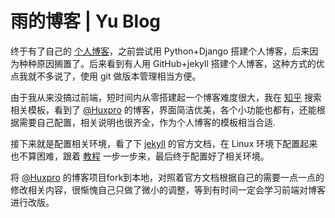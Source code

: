 # 雨的博客 | Yu Blog

终于有了自己的 [个人博客](https://lguduy.github.io/)，之前尝试用 Python+Django 搭建个人博客，后来因为种种原因搁置了。后来看到有人用 GitHub+jekyll 搭建个人博客，这种方式的优点我就不多说了，使用 git 做版本管理相当方便。

由于我从来没搞过前端，短时间内从零搭建起一个博客难度很大，我在 [知乎](https://www.zhihu.com/) 搜索相关模板，看到了 [@Huxpro](http://huangxuan.me/) 的博客，界面简洁优美，各个小功能也都有，还能根据需要自己配置，相关说明也很齐全，作为个人博客的模板相当合适.

接下来就是配置相关环境，看了下 [jekyll](http://jekyll.com.cn/docs/home/) 的官方文档，在 Linux 环境下配置起来也不算困难，跟着 [教程](http://jekyll-windows.juthilo.com/) 一步一步来，最后终于配置好了相关环境。

将 [@Huxpro](https://github.com/huxpro/huxpro.github.io/) 的博客项目fork到本地，对照着官方文档根据自己的需要一点一点的修改相关内容，很惭愧自己只做了微小的调整，等到有时间一定会学习前端对博客进行改版。
